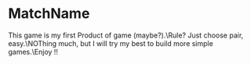 # MatchName

This game is my first Product of game (maybe?).\\Rule? Just choose pair, easy.\\NOThing much, but I will try my best to build more simple games.\\Enjoy !!
